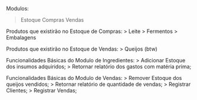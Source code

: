 Modulos:
> Estoque
> Compras
> Vendas

Produtos que existirão no Estoque de Compras:
    > Leite
    > Fermentos
    > Embalagens

Produtos que existirão no Estoque de Vendas:
    > Queijos (btw)


Funcionalidades Básicas do Modulo de Ingredientes:
    > Adicionar Estoque dos insumos adquiridos;
    > Retornar relatório dos gastos com matéria prima;
     


Funcionalidades Básicas do Modulo de Vendas:
    > Remover Estoque dos queijos vendidos; 
    > Retornar relatório de quantidade de vendas;
    > Registrar Clientes;
    > Registrar Vendas;



